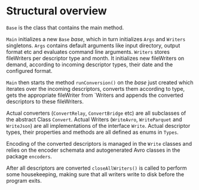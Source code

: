 Structural overview
===================

`Base` is the class that contains the main method.

`Main` initializes a new `Base` *base*, which in turn initializes `Args` and 
`Writers` singletons.
`Args` contains default arguments like input directory, output format etc and
evaluates command line arguments.
`Writers` stores fileWriters per descriptor type and month. It initializes new
fileWriters on demand, according to incoming descriptor types, their date and 
the configured format.

`Main` then starts the method `runConversion()` on the *base* just created
which iterates over the incoming descriptors, converts them according to 
type, gets the appropriate fileWriter from `Writers and appends the converted 
descriptors to these fileWriters.

Actual converters (`ConvertRelay`, `ConvertBridge` etc) are all subclasses of the
abstract Class `Convert`. Actual Writers (`WriteAvro`, `WriteParquet` and 
`WriteJson`) are all implementations of the interface `Write`. Actual descriptor
types, their properties and methods are all defined as enums in `Types`.

Encoding of the converted descriptors is managed in the `Write` classes and 
relies on the encoder schemata and autogenerated Avro classes in the package 
`encoders`.

After all descriptors are converted `closeAllWriters()` is called to perform 
some housekeeping, making sure that all writers write to disk before the program
exits.